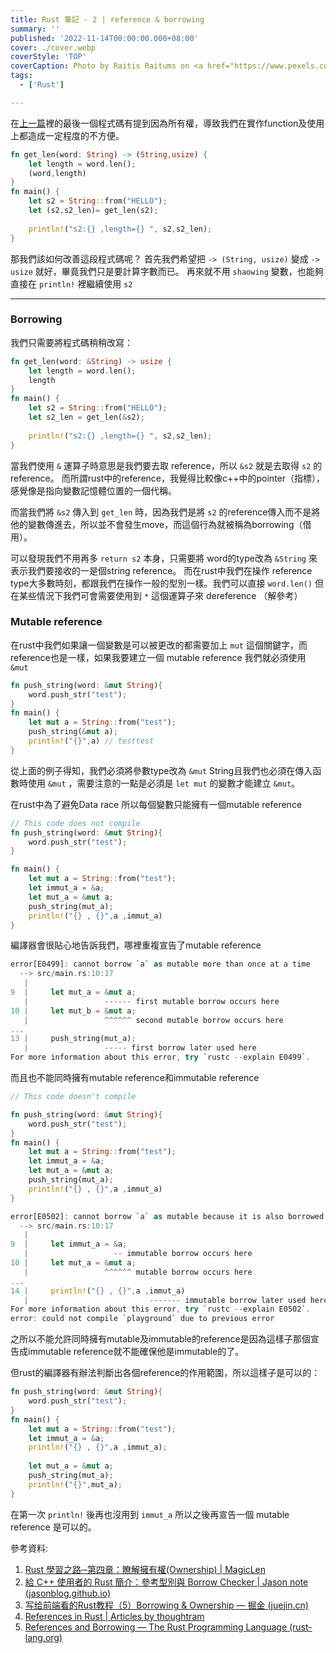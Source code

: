 ```yaml
---
title: Rust 筆記 - 2 | reference & borrowing
summary: ''
published: '2022-11-14T00:00:00.000+08:00'
cover: ./cover.webp
coverStyle: 'TOP'
coverCaption: Photo by Raitis Raitums on <a href="https://www.pexels.com/zh-tw/photo/10009499/">Pexels</a>
tags:
  - ['Rust']

---
```


在[上一篇](../2022-10-27/index.md)裡的最後一個程式碼有提到因為所有權，導致我們在實作function及使用上都造成一定程度的不方便。

```rust
fn get_len(word: String) -> (String,usize) {
    let length = word.len();
    (word,length)
}
fn main() {
    let s2 = String::from("HELLO");
    let (s2,s2_len)= get_len(s2);
    
    println!("s2:{} ,length={} ", s2,s2_len);
}
```

那我們該如何改善這段程式碼呢？
首先我們希望把 `-> (String, usize)` 變成 `-> usize` 就好，畢竟我們只是要計算字數而已。
再來就不用 `shaowing` 變數，也能夠直接在 `println!` 裡繼續使用 `s2`

---

### Borrowing

我們只需要將程式碼稍稍改寫：

```rust
fn get_len(word: &String) -> usize {
    let length = word.len();
    length
}
fn main() {
    let s2 = String::from("HELLO");
    let s2_len = get_len(&s2);
    
    println!("s2:{} ,length={} ", s2,s2_len);
}
```

當我們使用 `&` 運算子時意思是我們要去取 reference，所以 `&s2` 就是去取得 `s2` 的reference。
而所謂rust中的reference，我覺得比較像c++中的pointer（指標），感覺像是指向變數記憶體位置的一個代稱。

而當我們將 `&s2` 傳入到 `get_len` 時，因為我們是將 `s2` 的reference傳入而不是將他的變數傳進去，所以並不會發生move，而這個行為就被稱為borrowing（借用）。

可以發現我們不用再多 `return s2` 本身，只需要將 word的type改為 `&String` 來表示我們要接收的一是個string reference。
而在rust中我們在操作 reference type大多數時刻，都跟我們在操作一般的型別一樣。我們可以直接 `word.len()` 但在某些情況下我們可會需要使用到 `*` 這個運算子來 dereference （解參考）

### Mutable reference

在rust中我們如果讓一個變數是可以被更改的都需要加上 `mut` 這個關鍵字，而reference也是一樣，如果我要建立一個 mutable reference 我們就必須使用 `&mut`

```rust
fn push_string(word: &mut String){
    word.push_str("test");
}
fn main() {
    let mut a = String::from("test");
    push_string(&mut a);
    println!("{}",a) // testtest
}
```

從上面的例子得知，我們必須將參數type改為 `&mut` String且我們也必須在傳入函數時使用 `&mut` ，需要注意的一點是必須是 `let mut` 的變數才能建立 `&mut`。

在rust中為了避免Data race 所以每個變數只能擁有一個mutable reference

```rust
// This code does not compile
fn push_string(word: &mut String){
    word.push_str("test");
}

fn main() {
    let mut a = String::from("test");
    let immut_a = &a;
    let mut_a = &mut a;
    push_string(mut_a);
    println!("{} , {}",a ,immut_a)
}
```

編譯器會很貼心地告訴我們，哪裡重複宣告了mutable reference

```rust
error[E0499]: cannot borrow `a` as mutable more than once at a time
  --> src/main.rs:10:17
   |
9  |     let mut_a = &mut a;
   |                 ------ first mutable borrow occurs here
10 |     let mut_b = &mut a;
   |                 ^^^^^^ second mutable borrow occurs here
...
13 |     push_string(mut_a);
   |                 ----- first borrow later used here
For more information about this error, try `rustc --explain E0499`.
```

而且也不能同時擁有mutable reference和immutable reference

```rust
// This code doesn't compile

fn push_string(word: &mut String){
    word.push_str("test");
}
fn main() {
    let mut a = String::from("test");
    let immut_a = &a;
    let mut_a = &mut a;
    push_string(mut_a);
    println!("{} , {}",a ,immut_a)
}
```


```rust
error[E0502]: cannot borrow `a` as mutable because it is also borrowed as immutable
  --> src/main.rs:10:17
   |
9  |     let immut_a = &a;
   |                   -- immutable borrow occurs here
10 |     let mut_a = &mut a;
   |                 ^^^^^^ mutable borrow occurs here
...
14 |     println!("{} , {}",a ,immut_a)
   |                           ------- immutable borrow later used here
For more information about this error, try `rustc --explain E0502`.
error: could not compile `playground` due to previous error
```

之所以不能允許同時擁有mutable及immutable的reference是因為這樣子那個宣告成immutable reference就不能確保他是immutable的了。

但rust的編譯器有辦法判斷出各個reference的作用範圍，所以這樣子是可以的：

```rust
fn push_string(word: &mut String){
    word.push_str("test");
}
fn main() {
    let mut a = String::from("test");
    let immut_a = &a;
    println!("{} , {}",a ,immut_a); 
    
    let mut_a = &mut a;
    push_string(mut_a);
    println!("{}",mut_a);
}
```

在第一次 `println!` 後再也沒用到 `immut_a` 所以之後再宣告一個 mutable reference 是可以的。

參考資料:

  1. [Rust 學習之路─第四章：瞭解擁有權(Ownership) | MagicLen](https://magiclen.org/rust-ownership/)
  2. [給 C++ 使用者的 Rust 簡介：參考型別與 Borrow Checker | Jason note (jasonblog.github.io)](https://jasonblog.github.io/note/Rust/rust-an-introduction-reference-and-borrow-checker.html)
  3. [写给前端看的Rust教程（5）Borrowing & Ownership — 掘金 (juejin.cn)](https://juejin.cn/post/7039590802275696676/)
  4. [References in Rust | Articles by thoughtram](https://blog.thoughtram.io/references-in-rust/)
  5. [References and Borrowing — The Rust Programming Language (rust-lang.org)](https://doc.rust-lang.org/book/ch04-02-references-and-borrowing.html)

